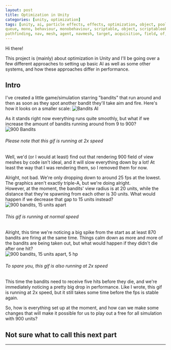 ```yaml
---
layout: post
title: Optimization in Unity
categories: [unity, optimization]
tags: [unity, ai, particle effects, effects, optimization, object, pooling, object pooling,
queue, mono, behaviour, monobehaviour, scriptable, object, scriptableobject, movement, path, finding,
pathfinding, nav, mesh, agent, navmesh, target, acquisition, field, of, view, fov, aim, system]
---
```


Hi there!

This project is (mainly) about optimization in Unity and I'll be going over a few different approaches to setting up basic AI as well as some other systems, and how these
approaches differ in performance. 

Intro
------
I've created a little game/simulation starring "bandits" that run around and then as soon as they spot another bandit they'll take aim and fire. 
Here's how it looks on a smaller scale:
![Bandits AI](../images/Optimization_in_Unity/optimization_14-04-20.gif "Bandits AI")

As it stands right now everything runs quite smoothly, but what if we increase the amount of bandits running around from 9 to 900?  
![900 Bandits](../images/Optimization_in_Unity/900bandits_30x30_1hp.gif "900 bandits, 30 units apart")  
###### Please note that this gif is running at 2x speed

Well, we'd (or I would at least) find out that rendering 900 field of view meshes by code isn't ideal, and it will slow everything down by a lot!
At least the way that I was rendering them, so I removed them for now.

Alright, not bad. We're only dropping down to around 25 fps at the lowest. The graphics aren't exactly triple-A, but we're doing alright.  
However, at the moment, the bandits' view radius is at 20 units, while the distance that they're spawning from each other is 30 units.
What would happen if we decrease that gap to 15 units instead?  
![900 bandits, 15 units apart](../images/Optimization_in_Unity/900bandits_15x15_1hp.gif "900 bandits, 15 units apart")  
###### This gif is running at normal speed

Alright, this time we're noticing a big spike from the start as at least 870 bandits are firing at the same time. Things calm down as more and more of the bandits are being 
taken out, but what would happen if they didn't die after one hit?  
![900 bandits, 15 units apart, 5 hp](../images/Optimization_in_Unity/900bandits_15x15_5hp.gif "900 bandits, 15 units apart, 5hp")  
###### To spare you, this gif is also running at 2x speed

This time the bandits need to receive five hits before they die, and we're immediately noticing a pretty big drop in performance. Like I wrote, this gif is running at 2x speed, 
but it still takes some time before the fps is stable again. 

So, how is everything set up at the moment, and how can we make some changes that will make it possible for us to play out a free for all simulation with 900 units?

Not sure what to call this next part
------

----
